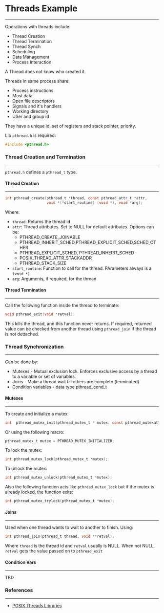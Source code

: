 # Threads Example
---

Operations with threads include:

- Thread Creation
- Thread Termination
- Thread Synch
- Scheduling
- Data Management
- Process Interaction

A Thread does not know who created it.

Threads in same process share:
- Process instructions
- Most data
- Open file descriptors
- Signals and it's handlers
- Working directory
- USer and group id

They have a unique id, set of registers and stack pointer, priority.

Lib `pthread.h` is required:
````c
#include <pthread.h>
````


### Thread Creation and Termination
---

`pthread.h` defines a `pthread_t` type. 

#### Thread Creation
---
````c 
int pthread_create(pthread_t *thread, const pthread_attr_t *attr,
                   void *(*start_routine) (void *), void *arg);
````

Where:

- `thread`: Returns the thread id
- `attr`: Thread attributes. Set to NULL for default attributes. Options can be:
  - PTHREAD_CREATE_JOINABLE
  - PTHREAD_INHERIT_SCHED,PTHREAD_EXPLICIT_SCHED,SCHED_OTHER
  - PTHREAD_EXPLICIT_SCHED, PTHREAD_INHERIT_SCHED
  - POSIX_THREAD_ATTR_STACKADDR
  - PTHREAD_STACK_SIZE 
- `start_routine`: Function to call for the thread. PArameters always is a `(void *)`
- `arg`: Arguments, if required, for the thread
 
 #### Thread Termination
 ---
 Call the following function inside the thread to terminate:
 ```c 
 void pthread_exit(void *retval);
 ```
 
 This kills the thread, and this function never returns. If required, returned value can be checked from another thread using `pthread_join` if the thread is not dettached.

### Thread Synchronization
---
Can be done by:
- Mutexes - Mutual exclusion lock. Enforces exclusive access by a thread to a variable or set of variables.
- Joins - Make a thread wait till others are complete (terminated).
- Condition variables - data type pthread_cond_t

#### Mutexes
---
To create and initialize a mutex:
```c
int  pthread_mutex_init(pthread_mutex_t * mutex, const pthread_mutexattr_t * attr);
```
Or using the following macro:
```c 
pthread_mutex_t mutex = PTHREAD_MUTEX_INITIALIZER;
```
To lock the mutex:
```c
int pthread_mutex_lock(pthread_mutex_t *mutex);
```
To unlock the mutex:
```c
int pthread_mutex_unlock(pthread_mutex_t *mutex);
```
Also the following function acts like `pthread_mutex_lock` but if the mutex is already locked, the function exits:
```c
int pthread_mutex_trylock(pthread_mutex_t *mutex);
```

#### Joins
---
Used when one thread wants to wait to another to finish. Using:
```c
int pthread_join(pthread_t thread, void **retval);
```
Where `thread` is the thread id and `retval` usually is NULL. When not NULL, `retval` gets the value passed on to `pthread_exit` 

#### Condition Vars
---
TBD


### References
---

- [POSIX Threads Libraries](https://www.cs.cmu.edu/afs/cs/academic/class/15492-f07/www/pthreads.html)
